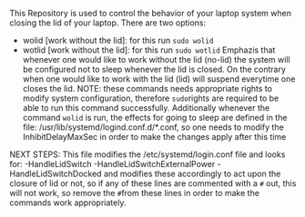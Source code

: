 This Repository is used to control the
behavior of your laptop system when closing
the lid of your laptop.
There are two options:
- wolid [work without the lid]: for this run `sudo wolid`
- wotlid [work without the lid]: for this run `sudo wotlid`
Emphazis that whenever one would like to work
without the lid (no-lid) the system will be 
configured not to sleep whenever the lid is
closed.
On the contrary when one would like to work
with the lid (lid) will suspend everytime one
closes the lid.
NOTE: these commands needs appropriate rights
to modify system configuration, therefore
`sudo`rights are required to be able to run
this command successfully.
Additionally whenever the command `wolid` is
run, the effects for going to sleep are defined in the file:
/usr/lib/systemd/logind.conf.d/*.conf,
so one needs to modify the InhibitDelayMaxSec 
in order to make the changes apply after this 
time

NEXT STEPS: This file modifies the /etc/systemd/login.conf file and looks for:
-HandleLidSwitch
-HandleLidSwitchExternalPower
-HandleLidSwitchDocked
and modifies these accordingly to act 
upon the closure of lid or not, so if any of these lines are commented with a `#` out, this
will not work, so remove the `#`from these
lines in order to make the commands work
appropriately.

